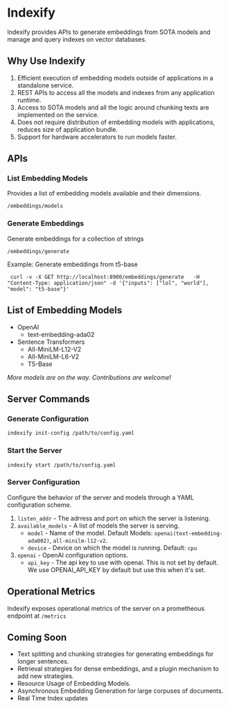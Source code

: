 # Indexify

Indexify provides APIs to generate embeddings from SOTA models and manage and query indexes on vector databases.

## Why Use Indexify
1. Efficient execution of embedding models outside of applications in a standalone service.
2. REST APIs to access all the models and indexes from any application runtime.
3. Access to SOTA models and all the logic around chunking texts are implemented on the service.
4. Does not require distribution of embedding models with applications, reduces size of application bundle.
5. Support for hardware accelerators to run models faster.

## APIs

### List Embedding Models
Provides a list of embedding models available and their dimensions.

```
/embeddings/models
```
### Generate Embeddings
Generate embeddings for a collection of strings

```
/embeddings/generate
```
Example: Generate embeddings from t5-base
```
 curl -v -X GET http://localhost:8900/embeddings/generate   -H "Content-Type: application/json" -d '{"inputs": ["lol", "world"], "model": "t5-base"}'
```

## List of Embedding Models
* OpenAI
   * text-embedding-ada02
* Sentence Transformers
   * All-MiniLM-L12-V2
   * All-MiniLM-L6-V2
   * T5-Base

*More models are on the way. Contributions are welcome!* 


## Server Commands
### Generate Configuration
```
indexify init-config /path/to/config.yaml
```

### Start the Server
```
indexify start /path/to/config.yaml
```

### Server Configuration
Configure the behavior of the server and models through a YAML configuration scheme.
1. `listen_addr` - The adrress and port on which the server is listening.
2. `available_models` - A list of models the server is serving.
    *  `model` -  Name of the model. Default Models: `openai(text-embedding-ada002)`, `all-minilm-l12-v2`.
    *  `device` - Device on which the model is running. Default: `cpu`
3. `openai` - OpenAI configuration options.
    * `api_key` - The api key to use with openai. This is not set by default. We use OPENAI_API_KEY by default but use this when it's set.

## Operational Metrics
Indexify exposes operational metrics of the server on a prometheous endpoint at `/metrics`


## Coming Soon
* Text splitting and chunking strategies for generating embeddings for longer sentences.
* Retrieval strategies for dense embeddings, and a plugin mechanism to add new strategies.
* Resource Usage of Embedding Models.
* Asynchronous Embedding Generation for large corpuses of documents.
* Real Time Index updates
